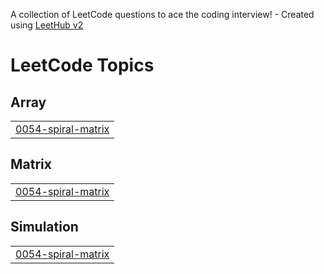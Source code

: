 A collection of LeetCode questions to ace the coding interview! - Created using [LeetHub v2](https://github.com/arunbhardwaj/LeetHub-2.0)
<!---LeetCode Topics Start-->
# LeetCode Topics
## Array
|  |
| ------- |
| [0054-spiral-matrix](https://github.com/yugyeong71/LeetCode/tree/master/0054-spiral-matrix) |
## Matrix
|  |
| ------- |
| [0054-spiral-matrix](https://github.com/yugyeong71/LeetCode/tree/master/0054-spiral-matrix) |
## Simulation
|  |
| ------- |
| [0054-spiral-matrix](https://github.com/yugyeong71/LeetCode/tree/master/0054-spiral-matrix) |
<!---LeetCode Topics End-->